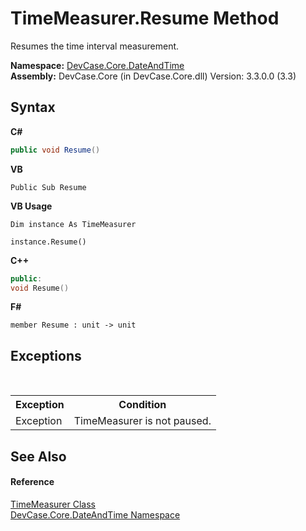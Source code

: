 # TimeMeasurer.Resume Method 
 

Resumes the time interval measurement.

**Namespace:**&nbsp;<a href="N_DevCase_Core_DateAndTime">DevCase.Core.DateAndTime</a><br />**Assembly:**&nbsp;DevCase.Core (in DevCase.Core.dll) Version: 3.3.0.0 (3.3)

## Syntax

**C#**<br />
``` C#
public void Resume()
```

**VB**<br />
``` VB
Public Sub Resume
```

**VB Usage**<br />
``` VB Usage
Dim instance As TimeMeasurer

instance.Resume()
```

**C++**<br />
``` C++
public:
void Resume()
```

**F#**<br />
``` F#
member Resume : unit -> unit 

```


## Exceptions
&nbsp;<table><tr><th>Exception</th><th>Condition</th></tr><tr><td>Exception</td><td>TimeMeasurer is not paused.</td></tr></table>

## See Also


#### Reference
<a href="T_DevCase_Core_DateAndTime_TimeMeasurer">TimeMeasurer Class</a><br /><a href="N_DevCase_Core_DateAndTime">DevCase.Core.DateAndTime Namespace</a><br />
